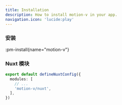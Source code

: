 ```yaml
---
title: Installation
description: How to install motion-v in your app.
navigation.icon: 'lucide:play'
---
```


### 安装

:pm-install{name="motion-v"}

### Nuxt 模块

```ts
export default defineNuxtConfig({
  modules: [
    // ...
    'motion-v/nuxt',
  ],
})
```